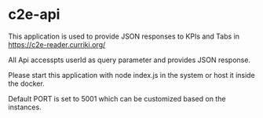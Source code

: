 # c2e-api
This application is used to provide JSON responses to KPIs and Tabs in https://c2e-reader.curriki.org/

All Api accesspts userId as query parameter and provides JSON response.

Please start this application with node index.js in the system or host it inside the docker.

Default PORT is set to 5001 which can be customized based on the instances.

